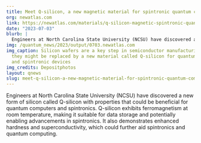 ```yaml
---
title: Meet Q-silicon, a new magnetic material for spintronic quantum computers
org: newatlas.com
link: https://newatlas.com/materials/q-silicon-magnetic-spintronic-quantum-computers/
date: "2023-07-03"
blurb: |
  Engineers at North Carolina State University (NCSU) have discovered a new form of silicon called Q-silicon with properties that could be beneficial for quantum computers and spintronics. Q-silicon exhibits ferromagnetism at room temperature, making it suitable for data storage and potentially enabling advancements in spintronics. It also demonstrates enhanced hardness and superconductivity, which could further aid spintronics and quantum computing.
img: /quantum_news/2023/output/0703.newatlas.com
img_caption: Silicon wafers are a key step in semiconductor manufacturing, but soon
  they might be replaced by a new material called Q-silicon for quantum computers
  and spintronic devices
img_credits: Depositphotos
layout: qnews
slug: meet-q-silicon-a-new-magnetic-material-for-spintronic-quantum-computers
---
```


Engineers at North Carolina State University (NCSU) have discovered a new form of silicon called Q-silicon with properties that could be beneficial for quantum computers and spintronics. Q-silicon exhibits ferromagnetism at room temperature, making it suitable for data storage and potentially enabling advancements in spintronics. It also demonstrates enhanced hardness and superconductivity, which could further aid spintronics and quantum computing.
